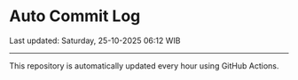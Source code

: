 # Auto Commit Log

Last updated: Saturday, 25-10-2025 06:12 WIB

---

This repository is automatically updated every hour using GitHub Actions.
